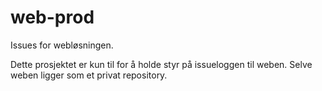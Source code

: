 # web-prod
Issues for webløsningen. 

Dette prosjektet er kun til for å holde styr på issueloggen til weben. Selve weben ligger som et privat repository.

